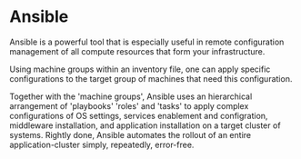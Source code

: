 # Ansible
Ansible is a powerful tool that is especially useful in remote configuration management of all compute resources that form your infrastructure.

Using machine groups within an inventory file, one can apply specific configurations to the target group of machines that need this configuration.

Together with the 'machine groups', Ansible uses an hierarchical arrangement of 'playbooks' 'roles' and 'tasks' to apply complex configurations of OS settings, services enablement and configration, middleware installation, and application installation on a target cluster of systems. Rightly done, Ansible automates the rollout of an entire application-cluster simply, repeatedly, error-free.
